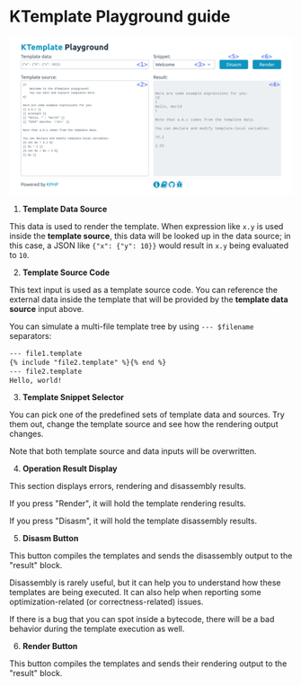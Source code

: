 # KTemplate Playground guide

![preview](site_preview.png)

1. **Template Data Source**

This data is used to render the template. When expression like `x.y` is used inside the **template source**, this data will be looked up in the data source; in this case, a JSON like `{"x": {"y": 10}}` would result in `x.y` being evaluated to `10`.

2. **Template Source Code**

This text input is used as a template source code. You can reference the external data inside the template that will be provided by the **template data source** input above.

You can simulate a multi-file template tree by using `--- $filename` separators:

```
--- file1.template
{% include "file2.template" %}{% end %}
--- file2.template
Hello, world!
```

3. **Template Snippet Selector**

You can pick one of the predefined sets of template data and sources. Try them out, change the template source and see how the rendering output changes.

Note that both template source and data inputs will be overwritten.

4. **Operation Result Display**

This section displays errors, rendering and disassembly results.

If you press "Render", it will hold the template rendering results.

If you press "Disasm", it will hold the template disassembly results.

5. **Disasm Button**

This button compiles the templates and sends the disassembly output to the "result" block.

Disassembly is rarely useful, but it can help you to understand how these templates are being executed. It can also help when reporting some optimization-related (or correctness-related) issues.

If there is a bug that you can spot inside a bytecode, there will be a bad behavior during the template execution as well.

6. **Render Button**

This button compiles the templates and sends their rendering output to the "result" block.
